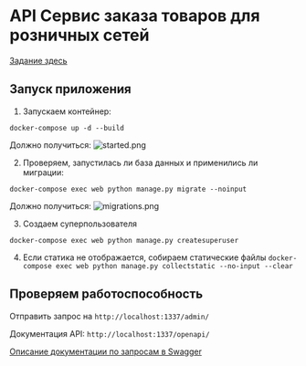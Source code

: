 # API Сервис заказа товаров для розничных сетей

[Задание здесь](./reference/diploma_project.md)
## Запуск приложения
1. Запускаем контейнер:

```docker-compose up -d --build```

Должно получиться:
![started.png](reference/started.png)

2. Проверяем, запустилась ли база данных и применились ли миграции:
   
```docker-compose exec web python manage.py migrate --noinput  ```

Должно получиться:
![migrations.png](reference/migrations.png)

3. Создаем суперпользователя
   
```docker-compose exec web python manage.py createsuperuser```

4. Если статика не отображается, собираем статические файлы 
```docker-compose exec web python manage.py collectstatic --no-input --clear```

## Проверяем работоспособность

Отправить запрос на ```http://localhost:1337/admin/```

Документация API: ```http://localhost:1337/openapi/```

[Описание документации по запросам в Swagger](https://app.swaggerhub.com/apis/ZARIPOVAMARYM/Diploma/1.0.0) 